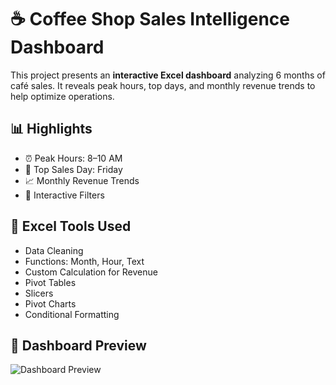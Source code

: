 # ☕ Coffee Shop Sales Intelligence Dashboard

This project presents an **interactive Excel dashboard** analyzing 6 months of café sales. It reveals peak hours, top days, and monthly revenue trends to help optimize operations.

## 📊 Highlights
- ⏰ Peak Hours: 8–10 AM
- 📅 Top Sales Day: Friday
- 📈 Monthly Revenue Trends
- 🔄 Interactive Filters

## 🧰 Excel Tools Used
- Data Cleaning
- Functions: Month, Hour, Text
- Custom Calculation for Revenue
- Pivot Tables
- Slicers
- Pivot Charts
- Conditional Formatting  

## 📸 Dashboard Preview
![Dashboard Preview]([screenshots/dashboard-preview.png](https://github.com/PriyajitC/The-Coffee-Shop-Sales-Intelligence-Dashboard/blob/611f4da3e35ce8c9bda535a73bf7b09ce05eb4c3/Coffee%20Shop%20Sales%20New.png))
